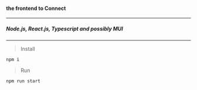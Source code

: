 #### the frontend to Connect 
---

##### Node.js, React.js, Typescript and possibly MUI
---

> Install
```
npm i
```

> Run
```
npm run start
```